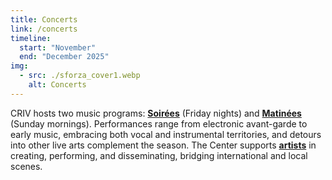 ```yaml
---
title: Concerts
link: /concerts
timeline:
  start: "November"
  end: "December 2025"
img:
  - src: ./sforza_cover1.webp
    alt: Concerts
---
```


CRIV hosts two music programs: [**Soirées**](/concerts) (Friday nights) and [**Matinées**](/concerts) (Sunday mornings). Performances range from electronic avant-garde to early music, embracing both vocal and instrumental territories, and detours into other live arts complement the season. The Center supports [**artists**](/people) in creating, performing, and disseminating, bridging international and local scenes.
